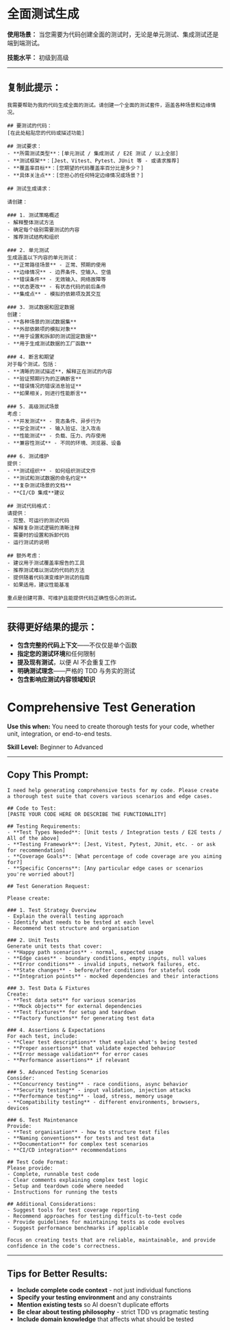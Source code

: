 # 全面测试生成

**使用场景：** 当您需要为代码创建全面的测试时，无论是单元测试、集成测试还是端到端测试。

**技能水平：** 初级到高级

---

## 复制此提示：

```
我需要帮助为我的代码生成全面的测试。请创建一个全面的测试套件，涵盖各种场景和边缘情况。

## 要测试的代码：
[在此处粘贴您的代码或描述功能]

## 测试要求：
- **所需测试类型**：[单元测试 / 集成测试 / E2E 测试 / 以上全部]
- **测试框架**：[Jest、Vitest、Pytest、JUnit 等 - 或请求推荐]
- **覆盖率目标**：[您期望的代码覆盖率百分比是多少？]
- **具体关注点**：[您担心的任何特定边缘情况或场景？]

## 测试生成请求：

请创建：

### 1. 测试策略概述
- 解释整体测试方法
- 确定每个级别需要测试的内容
- 推荐测试结构和组织

### 2. 单元测试
生成涵盖以下内容的单元测试：
- **正常路径场景** - 正常、预期的使用
- **边缘情况** - 边界条件、空输入、空值
- **错误条件** - 无效输入、网络故障等
- **状态更改** - 有状态代码的前后条件
- **集成点** - 模拟的依赖项及其交互

### 3. 测试数据和固定数据
创建：
- **各种场景的测试数据集**
- **外部依赖项的模拟对象**
- **用于设置和拆卸的测试固定数据**
- **用于生成测试数据的工厂函数**

### 4. 断言和期望
对于每个测试，包括：
- **清晰的测试描述**，解释正在测试的内容
- **验证预期行为的正确断言**
- **错误情况的错误消息验证**
- **如果相关，则进行性能断言**

### 5. 高级测试场景
考虑：
- **并发测试** - 竞态条件、异步行为
- **安全测试** - 输入验证、注入攻击
- **性能测试** - 负载、压力、内存使用
- **兼容性测试** - 不同的环境、浏览器、设备

### 6. 测试维护
提供：
- **测试组织** - 如何组织测试文件
- **测试和测试数据的命名约定**
- **复杂测试场景的文档**
- **CI/CD 集成**建议

## 测试代码格式：
请提供：
- 完整、可运行的测试代码
- 解释复杂测试逻辑的清晰注释
- 需要时的设置和拆卸代码
- 运行测试的说明

## 额外考虑：
- 建议用于测试覆盖率报告的工具
- 推荐测试难以测试的代码的方法
- 提供随着代码演变维护测试的指南
- 如果适用，建议性能基准

重点是创建可靠、可维护且能提供代码正确性信心的测试。
```

---

## 获得更好结果的提示：

- **包含完整的代码上下文**——不仅仅是单个函数
- **指定您的测试环境**和任何限制
- **提及现有测试**，以便 AI 不会重复工作
- **明确测试理念**——严格的 TDD 与务实的测试
- **包含影响应测试内容领域知识**

# Comprehensive Test Generation

**Use this when:** You need to create thorough tests for your code, whether unit, integration, or end-to-end tests.

**Skill Level:** Beginner to Advanced

---

## Copy This Prompt:

```
I need help generating comprehensive tests for my code. Please create a thorough test suite that covers various scenarios and edge cases.

## Code to Test:
[PASTE YOUR CODE HERE OR DESCRIBE THE FUNCTIONALITY]

## Testing Requirements:
- **Test Types Needed**: [Unit tests / Integration tests / E2E tests / All of the above]
- **Testing Framework**: [Jest, Vitest, Pytest, JUnit, etc. - or ask for recommendation]
- **Coverage Goals**: [What percentage of code coverage are you aiming for?]
- **Specific Concerns**: [Any particular edge cases or scenarios you're worried about?]

## Test Generation Request:

Please create:

### 1. Test Strategy Overview
- Explain the overall testing approach
- Identify what needs to be tested at each level
- Recommend test structure and organisation

### 2. Unit Tests
Generate unit tests that cover:
- **Happy path scenarios** - normal, expected usage
- **Edge cases** - boundary conditions, empty inputs, null values
- **Error conditions** - invalid inputs, network failures, etc.
- **State changes** - before/after conditions for stateful code
- **Integration points** - mocked dependencies and their interactions

### 3. Test Data & Fixtures
Create:
- **Test data sets** for various scenarios
- **Mock objects** for external dependencies
- **Test fixtures** for setup and teardown
- **Factory functions** for generating test data

### 4. Assertions & Expectations
For each test, include:
- **Clear test descriptions** that explain what's being tested
- **Proper assertions** that validate expected behavior
- **Error message validation** for error cases
- **Performance assertions** if relevant

### 5. Advanced Testing Scenarios
Consider:
- **Concurrency testing** - race conditions, async behavior
- **Security testing** - input validation, injection attacks
- **Performance testing** - load, stress, memory usage
- **Compatibility testing** - different environments, browsers, devices

### 6. Test Maintenance
Provide:
- **Test organisation** - how to structure test files
- **Naming conventions** for tests and test data
- **Documentation** for complex test scenarios
- **CI/CD integration** recommendations

## Test Code Format:
Please provide:
- Complete, runnable test code
- Clear comments explaining complex test logic
- Setup and teardown code where needed
- Instructions for running the tests

## Additional Considerations:
- Suggest tools for test coverage reporting
- Recommend approaches for testing difficult-to-test code
- Provide guidelines for maintaining tests as code evolves
- Suggest performance benchmarks if applicable

Focus on creating tests that are reliable, maintainable, and provide confidence in the code's correctness.
```

---

## Tips for Better Results:

- **Include complete code context** - not just individual functions
- **Specify your testing environment** and any constraints
- **Mention existing tests** so AI doesn't duplicate efforts
- **Be clear about testing philosophy** - strict TDD vs pragmatic testing
- **Include domain knowledge** that affects what should be tested
